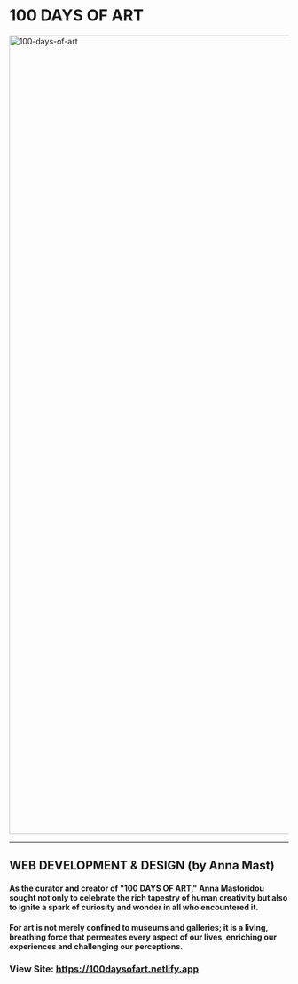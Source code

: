 # 100 DAYS OF ART

<img width="1439" alt="100-days-of-art" src="https://github.com/AnnaMnesia/100-days-of-art/assets/95618481/1298c2f1-aeb4-4736-956e-fb37e635d701">

-------------------
## WEB DEVELOPMENT & DESIGN (by Anna Mast)
#### As the curator and creator of "100 DAYS OF ART," Anna Mastoridou sought not only to celebrate the rich tapestry of human creativity but also to ignite a spark of curiosity and wonder in all who encountered it. 
#### For art is not merely confined to museums and galleries; it is a living, breathing force that permeates every aspect of our lives, enriching our experiences and challenging our perceptions.

### View Site: https://100daysofart.netlify.app

